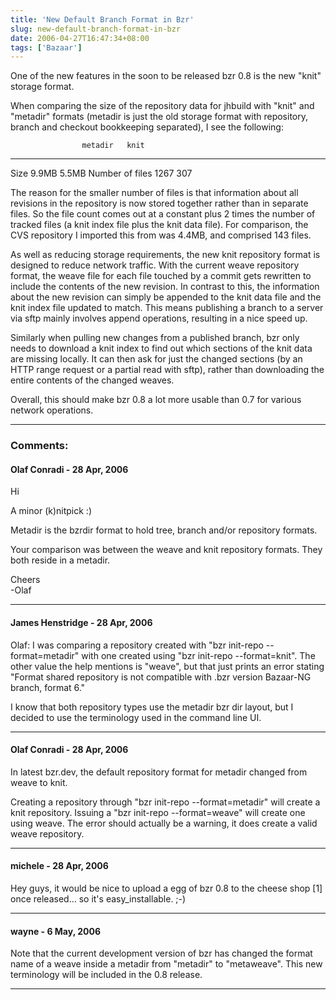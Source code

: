 ```yaml
---
title: 'New Default Branch Format in Bzr'
slug: new-default-branch-format-in-bzr
date: 2006-04-27T16:47:34+08:00
tags: ['Bazaar']
---
```


One of the new features in the soon to be released bzr 0.8 is the new
\"knit\" storage format.

When comparing the size of the repository data for jhbuild with \"knit\"
and \"metadir\" formats (metadir is just the old storage format with
repository, branch and checkout bookkeeping separated), I see the
following:

                    metadir   knit
  ----------------- --------- -------
  Size              9.9MB     5.5MB
  Number of files   1267      307

The reason for the smaller number of files is that information about all
revisions in the repository is now stored together rather than in
separate files. So the file count comes out at a constant plus 2 times
the number of tracked files (a knit index file plus the knit data file).
For comparison, the CVS repository I imported this from was 4.4MB, and
comprised 143 files.

As well as reducing storage requirements, the new knit repository format
is designed to reduce network traffic. With the current weave repository
format, the weave file for each file touched by a commit gets rewritten
to include the contents of the new revision. In contrast to this, the
information about the new revision can simply be appended to the knit
data file and the knit index file updated to match. This means
publishing a branch to a server via sftp mainly involves append
operations, resulting in a nice speed up.

Similarly when pulling new changes from a published branch, bzr only
needs to download a knit index to find out which sections of the knit
data are missing locally. It can then ask for just the changed sections
(by an HTTP range request or a partial read with sftp), rather than
downloading the entire contents of the changed weaves.

Overall, this should make bzr 0.8 a lot more usable than 0.7 for various
network operations.

---
### Comments:
#### Olaf Conradi - <time datetime="2006-04-28 00:33:24">28 Apr, 2006</time>

Hi

A minor (k)nitpick :)

Metadir is the bzrdir format to hold tree, branch and/or repository
formats.

Your comparison was between the weave and knit repository formats. They
both reside in a metadir.

Cheers\
-Olaf

---
#### James Henstridge - <time datetime="2006-04-28 01:21:53">28 Apr, 2006</time>

Olaf: I was comparing a repository created with \"bzr init-repo
\--format=metadir\" with one created using \"bzr init-repo
\--format=knit\". The other value the help mentions is \"weave\", but
that just prints an error stating \"Format shared repository is not
compatible with .bzr version Bazaar-NG branch, format 6.\"

I know that both repository types use the metadir bzr dir layout, but I
decided to use the terminology used in the command line UI.

---
#### Olaf Conradi - <time datetime="2006-04-28 04:48:53">28 Apr, 2006</time>

In latest bzr.dev, the default repository format for metadir changed
from weave to knit.

Creating a repository through \"bzr init-repo \--format=metadir\" will
create a knit repository. Issuing a \"bzr init-repo \--format=weave\"
will create one using weave. The error should actually be a warning, it
does create a valid weave repository.

---
#### michele - <time datetime="2006-04-28 17:20:58">28 Apr, 2006</time>

Hey guys, it would be nice to upload a egg of bzr 0.8 to the cheese shop
\[1\] once released\... so it\'s easy\_installable. ;-)

---
#### wayne - <time datetime="2006-05-06 05:48:06">6 May, 2006</time>

Note that the current development version of bzr has changed the format
name of a weave inside a metadir from \"metadir\" to \"metaweave\". This
new terminology will be included in the 0.8 release.

---
